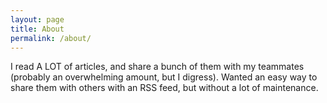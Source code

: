 ```yaml
---
layout: page
title: About
permalink: /about/
---
```


<p>I read A LOT of articles, and share a bunch of them with my teammates (probably an overwhelming amount, but I digress). Wanted an easy way to share them with others with an RSS feed, but without a lot of maintenance.</p>

